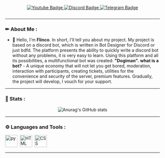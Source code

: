 <div id="header" align="center">

<img src=""/>

</div>

<div align="center">

<a href="https://youtube.com/channel/UC6wxUUCcg25HadmXsjgeklg"> <img src="https://img.shields.io/badge/YouTube-blueviolet?style=for-the-badge&logo=youtube&logoColor=white" alt="Youtube Badge"/> </a>
<a href="https://discord.gg/4jdNhx5fHw"> <img src="https://img.shields.io/badge/Discord-blueviolet?style=for-the-badge&logo=discord&logoColor=white" alt="Discord Badge"/> </a>
<a href="https://t.me/v_flinko"> <img src="https://img.shields.io/badge/Telegram-blueviolet?style=for-the-badge&logo=telegram&logoColor=white" alt="Telegram Badge"/> </a>



<img src="https://komarev.com/ghpvc/?username=vflinko&style=flat-square&color=blue" alt=""/>

</div>

---

### ✏  About Me :
- 👋 Hello, I'm **Flinco**. In short, I'll tell you about my project. My project is based on a discord bot, which is written in Bot Designer for Discord or just bdfd. 
The platform presents the ability to quickly write a discord bot without any problems, it is very easy to learn. Using this platform and all its possibilities, a multifunctional bot was created: **"Dogiman".**
**what is a bot?** - A unique economy that will not let you get bored, moderation, interaction with participants, creating tickets, utilities for the convenience and security of the server, premium features.
Gradually, the project will develop, I vouch for your support.
---

### 👑  Stats : 

<div align="center">

![Anurag's GitHub stats](https://github-readme-stats.vercel.app/api?username=vflinko&show_icons=true&theme=radical)

</div>

---
### ⚙  Languages and Tools :

<img src="https://cdn-icons-png.flaticon.com/512/3098/3098090.png" title="python" alt="py" width="40" height="40"/>&nbsp;
<img src="https://cdn-icons-png.flaticon.com/512/136/136528.png" title="HTML5" alt="HTML" width="40" height="40"/>&nbsp;
<img src="https://cdn-icons-png.flaticon.com/512/136/136527.png" title="CSS3" alt="CSS" width="40" height="40"/>&nbsp;

---

<!---
vflinko/vflinko is a ✨ special ✨ repository because its `README.md` 
--->
